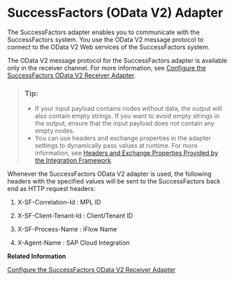 <!-- loiob27829c720db4773a147b8bb2b61c2ba -->

# SuccessFactors \(OData V2\) Adapter

The SuccessFactors adapter enables you to communicate with the SuccessFactors system. You use the OData V2 message protocol to connect to the OData V2 Web services of the SuccessFactors system.

The OData V2 message protocol for the SuccessFactors adapter is available only in the receiver channel. For more information, see [Configure the SuccessFactors OData V2 Receiver Adapter](configure-the-successfactors-odata-v2-receiver-adapter-d16dd12.md).

> ### Tip:  
> -   If your input payload contains nodes without data, the output will also contain empty strings. If you want to avoid empty strings in the output, ensure that the input payload does not contain any empty nodes.
> -   You can use headers and exchange properties in the adapter settings to dynamically pass values at runtime. For more information, see [Headers and Exchange Properties Provided by the Integration Framework](headers-and-exchange-properties-provided-by-the-integration-framework-d0fcb09.md).

Whenever the SuccessFactors OData V2 adapter is used, the following headers with the specified values will be sent to the SuccessFactors back end as HTTP request headers:

1.  X-SF-Correlation-Id : MPL ID

2.  X-SF-Client-Tenant-Id : Client/Tenant ID

3.  X-SF-Process-Name : iFlow Name

4.  X-Agent-Name : SAP Cloud Integration


**Related Information**  


[Configure the SuccessFactors OData V2 Receiver Adapter](configure-the-successfactors-odata-v2-receiver-adapter-d16dd12.md "Configure the SuccessFactors OData V2 receiver adapter by understanding the adapter parameters.")

